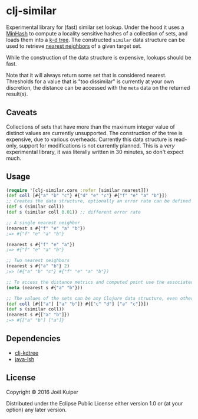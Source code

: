 # clj-similar

Experimental library for (fast) similar set lookup.
Under the hood it uses a [MinHash](https://en.wikipedia.org/wiki/MinHash) to compute a locality sensitive hashes of a collection of sets, and loads them into a [k-d tree](https://en.wikipedia.org/wiki/K-d_tree).
The constructed `similar` data structure can be used to retrieve [nearest neighbors](https://en.wikipedia.org/wiki/Nearest_neighbor_search) of a given target set.

While the construction of the data structure is expensive, lookups should be fast.

Note that it will always return some set that is considered nearest.
Thresholds for a value that is "too dissimilar" is currently at your own discretion, the distance can be accessed with the `meta` data on the returned result(s).


## Caveats
Collections of sets that have more than the maximum integer value of distinct values are currently unsupported.
The construction of the tree is expensive, due to various overheads.
Currently this data structure is read-only, support for modifications is not currently planned.
This is a *very* experimental library, it was literally written in 30 minutes, so don't expect much.

## Usage

```clojure
(require '[clj-similar.core :refer [similar nearest]])
(def coll [#{"a" "b" "c"} #{"d" "e" "c"} #{"f" "e" "a" "b"}])
;; Creates the data structure, optionally an error rate can be defined (default 0.05)
(def s (similar coll))
(def s (similar coll 0.01)) ;; different error rate

;; A single nearest neighbor
(nearest s #{"f" "e" "a" "b"})
;=> #{"f" "e" "a" "b"}

(nearest s #{"f" "e" "a"})
;=> #{"f" "e" "a" "b"}

;; Two nearest neighbors
(nearest s #{"a" "b"} 2)
;=> (#{"a" "b" "c"} #{"f" "e" "a" "b"})

;; To access the distance metrics and computed point use the associated metadata
(meta (nearest s #{"a" "b"}))

;; The values of the sets can be any Clojure data structure, even other collections
(def coll [#{["a"] ["a" "b"]} #{["c" "d"] ["a" "c"]}])
(def s (similar coll))
(nearest s #{["a" "b"]})
;=> #{["a" "b"] ["a"]}

```

## Dependencies

* [clj-kdtree](https://github.com/abscondment/clj-kdtree)
* [java-lsh](https://github.com/tdebatty/java-LSH)

## License

Copyright © 2016 Joël Kuiper

Distributed under the Eclipse Public License either version 1.0 or (at
your option) any later version.
